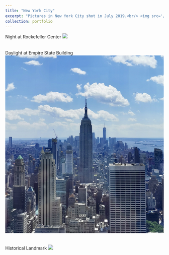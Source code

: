 ```yaml
---
title: "New York City"
excerpt: "Pictures in New York City shot in July 2019.<br/> <img src='/images/nyc/1.jpg'>"
collection: portfolio
---
```


Night at Rockefeller Center
<img src='/images/nyc/2.jpg'><br/><br/><br/>
Daylight at Empire State Building
<img src='/images/nyc/3.jpg'><br/><br/><br/>
Historical Landmark
<img src='/images/nyc/4.jpg'>
